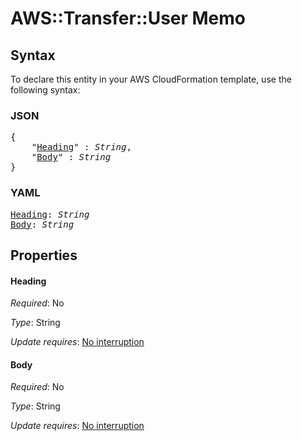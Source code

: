 # AWS::Transfer::User Memo

## Syntax

To declare this entity in your AWS CloudFormation template, use the following syntax:

### JSON

<pre>
{
    "<a href="#heading" title="Heading">Heading</a>" : <i>String</i>,
    "<a href="#body" title="Body">Body</a>" : <i>String</i>
}
</pre>

### YAML

<pre>
<a href="#heading" title="Heading">Heading</a>: <i>String</i>
<a href="#body" title="Body">Body</a>: <i>String</i>
</pre>

## Properties

#### Heading

_Required_: No

_Type_: String

_Update requires_: [No interruption](https://docs.aws.amazon.com/AWSCloudFormation/latest/UserGuide/using-cfn-updating-stacks-update-behaviors.html#update-no-interrupt)

#### Body

_Required_: No

_Type_: String

_Update requires_: [No interruption](https://docs.aws.amazon.com/AWSCloudFormation/latest/UserGuide/using-cfn-updating-stacks-update-behaviors.html#update-no-interrupt)

